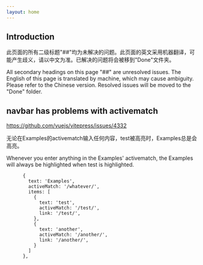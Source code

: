```yaml
---
layout: home
---
```


## Introduction

此页面的所有二级标题"##"均为未解决的问题。此页面的英文采用机器翻译，可能产生歧义，请以中文为准。已解决的问题将会被移到"Done"文件夹。

All secondary headings on this page "##" are unresolved issues. The English of this page is translated by machine, which may cause ambiguity. Please refer to the Chinese version. Resolved issues will be moved to the "Done" folder.

## navbar has problems with activematch

<https://github.com/vuejs/vitepress/issues/4332>

无论在Examples的activematch输入任何内容，test被高亮时，Examples总是会高亮。

Whenever you enter anything in the Examples' activematch, the Examples will always be highlighted when test is highlighted.

```typescript{3}
      {
        text: 'Examples',
        activeMatch: '/whatever/',
        items: [
          {
            text: 'test',
            activeMatch: '/test/',
            link: '/test/',
          },
          {
            text: 'another',
            activeMatch: '/another/',
            link: '/another/',
          }
        ]
      },
```
